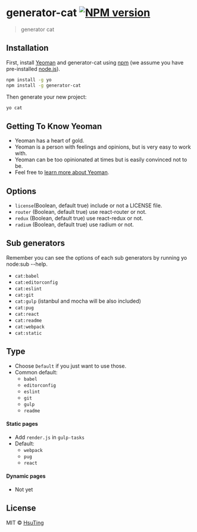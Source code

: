 # generator-cat [![NPM version][npm-image]][npm-url]
> generator cat

## Installation

First, install [Yeoman](http://yeoman.io) and generator-cat using [npm](https://www.npmjs.com/) (we assume you have pre-installed [node.js](https://nodejs.org/)).

```bash
npm install -g yo
npm install -g generator-cat
```

Then generate your new project:

```bash
yo cat
```

## Getting To Know Yeoman

 * Yeoman has a heart of gold.
 * Yeoman is a person with feelings and opinions, but is very easy to work with.
 * Yeoman can be too opinionated at times but is easily convinced not to be.
 * Feel free to [learn more about Yeoman](http://yeoman.io/).

## Options

- `license`(Boolean, default true) include or not a LICENSE file.
- `router` (Boolean, default true) use react-router or not.
- `redux` (Boolean, default true) use react-redux or not.
- `radium` (Boolean, default true) use radium or not.

## Sub generators

Remember you can see the options of each sub generators by running yo node:sub --help.

- `cat:babel`
- `cat:editorconfig`
- `cat:eslint`
- `cat:git`
- `cat:gulp` (istanbul and mocha will be also included)
- `cat:pug`
- `cat:react`
- `cat:readme`
- `cat:webpack`
- `cat:static`

## Type

- Choose `Default` if you just want to use those.
- Common default:
  - `babel`
  - `editorconfig`
  - `eslint`
  - `git`
  - `gulp`
  - `readme`

#### Static pages

- Add `render.js` in `gulp-tasks`
- Default:
  - `webpack`
  - `pug`
  - `react`

#### Dynamic pages

- Not yet

## License

MIT © [HsuTing](hsuting.com)


[npm-image]: https://badge.fury.io/js/generator-cat.svg
[npm-url]: https://npmjs.org/package/generator-cat
